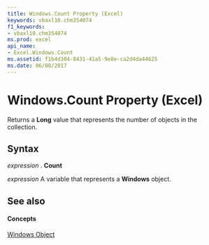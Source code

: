 ```yaml
---
title: Windows.Count Property (Excel)
keywords: vbaxl10.chm354074
f1_keywords:
- vbaxl10.chm354074
ms.prod: excel
api_name:
- Excel.Windows.Count
ms.assetid: f1b4d304-8431-41a5-9e8e-ca2d4da44625
ms.date: 06/08/2017
---
```



# Windows.Count Property (Excel)

Returns a  **Long** value that represents the number of objects in the collection.


## Syntax

 _expression_ . **Count**

 _expression_ A variable that represents a **Windows** object.


## See also


#### Concepts


[Windows Object](Excel.Windows.md)

